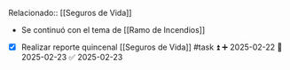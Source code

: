 Relacionado:: [[Seguros de Vida]]
- Se continuó con el tema de [[Ramo de Incendios]]
- [x] Realizar reporte quincenal [[Seguros de Vida]] #task ⏫ ➕ 2025-02-22 📅 2025-02-23 ✅ 2025-02-23

